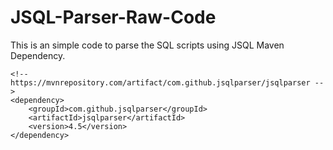 # JSQL-Parser-Raw-Code
This is an simple code to parse the SQL scripts using JSQL Maven Dependency.

```
<!-- https://mvnrepository.com/artifact/com.github.jsqlparser/jsqlparser -->
<dependency>
    <groupId>com.github.jsqlparser</groupId>
    <artifactId>jsqlparser</artifactId>
    <version>4.5</version>
</dependency>
```
